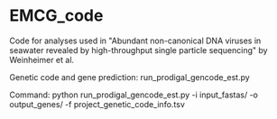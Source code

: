 # EMCG_code

Code for analyses used in "Abundant non-canonical DNA viruses in seawater revealed by high-throughput single particle sequencing" by Weinheimer et al. 



Genetic code and gene prediction:
run_prodigal_gencode_est.py


Command:
python run_prodigal_gencode_est.py -i input_fastas/ -o output_genes/ -f project_genetic_code_info.tsv
